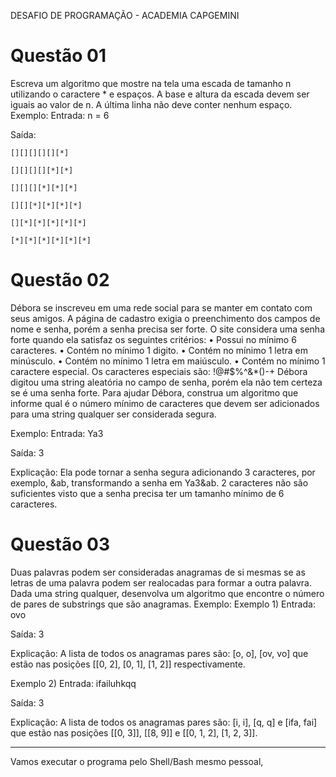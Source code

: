 DESAFIO DE PROGRAMAÇÃO - ACADEMIA CAPGEMINI


# Questão 01

Escreva um algoritmo que mostre na tela uma escada de tamanho n utilizando o caractere * e espaços. A base e altura da escada devem ser iguais ao valor de n. A última linha não deve conter nenhum espaço.
Exemplo:
Entrada:
n = 6

Saída:

`[][][][][][*]`

`[][][][][*][*]`

`[][][][*][*][*]`

`[][][*][*][*][*]`

`[][*][*][*][*][*]`

`[*][*][*][*][*][*]`

# Questão 02

Débora se inscreveu em uma rede social para se manter em contato com seus amigos. A página de cadastro exigia o preenchimento dos campos de nome e senha, porém a senha precisa ser forte. O site considera uma senha forte quando ela satisfaz os seguintes critérios:
•	Possui no mínimo 6 caracteres.
•	Contém no mínimo 1 digito.
•	Contém no mínimo 1 letra em minúsculo.
•	Contém no mínimo 1 letra em maiúsculo.
•	Contém no mínimo 1 caractere especial. Os caracteres especiais são: !@#$%^&*()-+
Débora digitou uma string aleatória no campo de senha, porém ela não tem certeza se é uma senha forte. Para ajudar Débora, construa um algoritmo que informe qual é o número mínimo de caracteres que devem ser adicionados para uma string qualquer ser considerada segura.

Exemplo:
Entrada:
Ya3

Saída:
3

Explicação:
Ela pode tornar a senha segura adicionando 3 caracteres, por exemplo, &ab, transformando a senha em Ya3&ab. 2 caracteres não são suficientes visto que a senha precisa ter um tamanho mínimo de 6 caracteres.
# Questão 03
Duas palavras podem ser consideradas anagramas de si mesmas se as letras de uma palavra podem ser realocadas para formar a outra palavra. Dada uma string qualquer, desenvolva um algoritmo que encontre o número de pares de substrings que são anagramas.
Exemplo:
Exemplo 1)
Entrada:
ovo

Saída:
3

Explicação:
A lista de todos os anagramas pares são: [o, o], [ov, vo] que estão nas posições [[0, 2], [0, 1], [1, 2]] respectivamente. 


Exemplo 2)
Entrada:
ifailuhkqq

Saída:
3

Explicação:
A lista de todos os anagramas pares são: [i, i], [q, q] e [ifa, fai] que estão nas posições [[0, 3]], [[8, 9]] e [[0, 1, 2], [1, 2, 3]].

------------
Vamos executar o programa pelo Shell/Bash mesmo pessoal,





